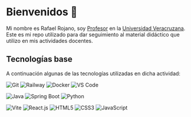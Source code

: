 # Bienvenidos 🤟
Mi nombre es Rafael Rojano, soy <a href="https://www.uv.mx/personal/rrojano">Profesor</a> en la <a href="https://www.uv.mx/">Universidad Veracruzana</a>.<br>
Este es mi repo utilizado para dar seguimiento al material didáctico que utilizo en mis actividades docentes.

## Tecnologías base
A continuación algunas de las tecnologías utilizadas en dicha actividad:

![Git](https://img.shields.io/badge/-Git-%23F05032?style=flat-square&logo=git&logoColor=%23ffffff)
![Railway](https://img.shields.io/badge/-Railway-%230B0D0E?style=flat-square&logo=railway)
![Docker](https://img.shields.io/badge/-Docker-%230B0D0E?style=flat-square&logo=docker)
![VS Code](https://img.shields.io/badge/-VSCode-%23007ACC?style=flat-square&logo=visual-studio-code)

![Java](https://img.shields.io/badge/-Java-white?style=flat-square&logo=openjdk&logoColor=white&labelColor=red)
![Spring Boot](https://img.shields.io/badge/-SpringBoot-black?style=flat-square&logo=springboot&logoColor=green)
![Python](https://img.shields.io/badge/-Python-black?style=flat-square&logo=python&logoColor=%234B8BE)

![Vite](https://img.shields.io/badge/-Vite-%23646CFF?style=flat-square&logo=vite&logoColor=ffffff)
![React.js](https://img.shields.io/badge/-React.js-%23282C34?style=flat-square&logo=react)
![HTML5](https://img.shields.io/badge/-HTML5-%23E44D27?style=flat-square&logo=html5&logoColor=ffffff)
![CSS3](https://img.shields.io/badge/-CSS3-%231572B6?style=flat-square&logo=css3)
![JavaScript](https://img.shields.io/badge/-JavaScript-%23F7DF1C?style=flat-square&logo=javascript&logoColor=000000&labelColor=%23f0db4f&color=%23f0db4f)



